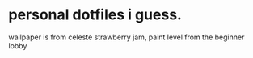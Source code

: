 # personal dotfiles i guess.
wallpaper is from celeste strawberry jam, paint level from the beginner lobby
